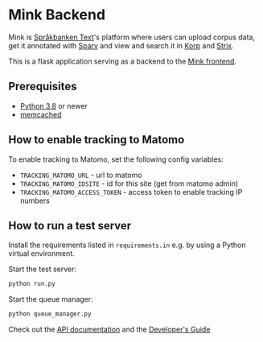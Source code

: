 # Mink Backend

Mink is [Språkbanken Text](https://spraakbanken.gu.se/)'s platform where
users can upload corpus data, get it annotated with [Sparv](https://spraakbanken.gu.se/sparv) and view and search it in
[Korp](https://spraakbanken.gu.se/korp) and [Strix](https://spraakbanken.gu.se/strix).

This is a flask application serving as a backend to the [Mink frontend](https://spraakbanken.gu.se/mink).

## Prerequisites

* [Python 3.8](http://python.org/) or newer
* [memcached](http://memcached.org/)

## How to enable tracking to Matomo

To enable tracking to Matomo, set the following config variables:

* `TRACKING_MATOMO_URL` - url to matomo
* `TRACKING_MATOMO_IDSITE` - id for this site (get from matomo admin)
* `TRACKING_MATOMO_ACCESS_TOKEN` - access token to enable tracking IP numbers

## How to run a test server

Install the requirements listed in `requirements.in` e.g. by using a Python virtual environment.

Start the test server:

```bash
python run.py
```

Start the queue manager:

```bash
python queue_manager.py
```

Check out the [API documentation](http://localhost:9000/api-doc) and the [Developer's
Guide](http://localhost:9000/developers-guide)

